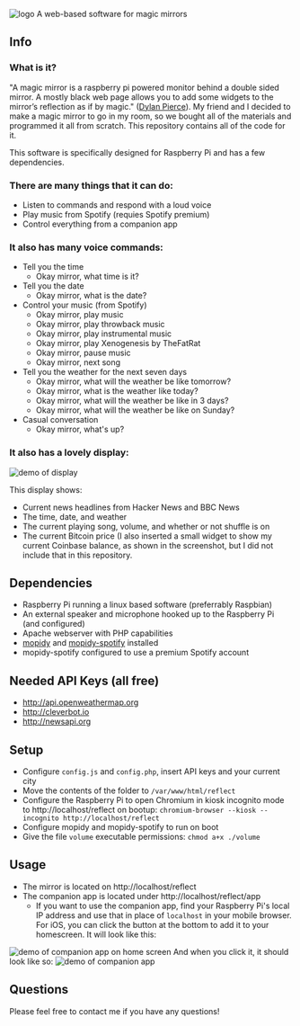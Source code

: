 ![logo](https://i.imgur.com/5Wjul9M.png)
A web-based software for magic mirrors
## Info
### What is it?
"A magic mirror is a raspberry pi powered monitor behind a double sided mirror. A mostly black web page allows you to add some widgets to the mirror’s reflection as if by magic." ([Dylan Pierce](http://blog.dylanjpierce.com/raspberrypi/magicmirror/tutorial/2015/12/27/build-a-magic-mirror.html)). My friend and I decided to make a magic mirror to go in my room, so we bought all of the materials and programmed it all from scratch. This repository contains all of the code for it.

This software is specifically designed for Raspberry Pi and has a few dependencies. 

### There are many things that it can do:
* Listen to commands and respond with a loud voice
* Play music from Spotify (requies Spotify premium)
* Control everything from a companion app

### It also has many voice commands:
* Tell you the time 
   * Okay mirror, what time is it?
* Tell you the date
   * Okay mirror, what is the date?
* Control your music (from Spotify)
   * Okay mirror, play music
   * Okay mirror, play throwback music
   * Okay mirror, play instrumental music
   * Okay mirror, play Xenogenesis by TheFatRat
   * Okay mirror, pause music
   * Okay mirror, next song
* Tell you the weather for the next seven days
   * Okay mirror, what will the weather be like tomorrow?
   * Okay mirror, what is the weather like today?
   * Okay mirror, what will the weather be like in 3 days?
   * Okay mirror, what will the weather be like on Sunday?
* Casual conversation
   * Okay mirror, what's up?

### It also has a lovely display:
![demo of display](https://i.imgur.com/3pE5aU2.png)

This display shows:
* Current news headlines from Hacker News and BBC News
* The time, date, and weather
* The current playing song, volume, and whether or not shuffle is on
* The current Bitcoin price (I also inserted a small widget to show my current Coinbase balance, as shown in the screenshot, but I did not include that in this repository.

## Dependencies
* Raspberry Pi running a linux based software (preferrably Raspbian)
* An external speaker and microphone hooked up to the Raspberry Pi (and configured)
* Apache webserver with PHP capabilities
* [mopidy](http://mopidy.com) and [mopidy-spotify](https://github.com/mopidy/mopidy-spotify) installed 
* mopidy-spotify configured to use a premium Spotify account

## Needed API Keys (all free)
* http://api.openweathermap.org
* http://cleverbot.io
* http://newsapi.org

## Setup
* Configure `config.js` and `config.php`, insert API keys and your current city
* Move the contents of the folder to `/var/www/html/reflect`
* Configure the Raspberry Pi to open Chromium in kiosk incognito mode to http://localhost/reflect on bootup: `chromium-browser --kiosk --incognito http://localhost/reflect`
* Configure mopidy and mopidy-spotify to run on boot
* Give the file `volume` executable permissions: `chmod a+x ./volume`

## Usage
* The mirror is located on http://localhost/reflect
* The companion app is located under http://localhost/reflect/app
   * If you want to use the companion app, find your Raspberry Pi's local IP address and use that in place of `localhost` in your mobile browser. For iOS, you can click the button at the bottom to add it to your homescreen. It will look like this:

![demo of companion app on home screen](https://i.imgur.com/0k1FXQ6.jpg)
And when you click it, it should look like so:
![demo of companion app](https://i.imgur.com/O4XRpe3.png)

## Questions
Please feel free to contact me if you have any questions!
